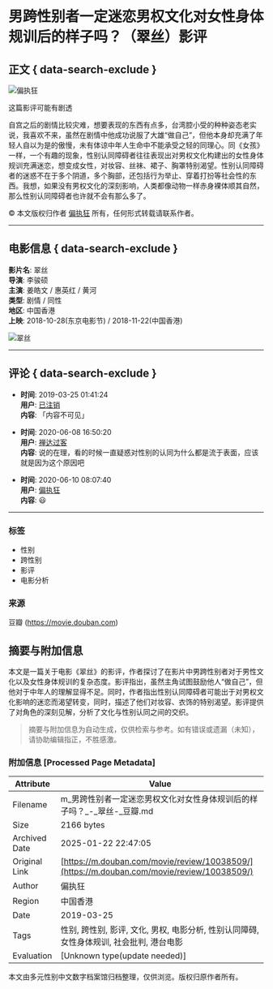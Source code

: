 # 男跨性别者一定迷恋男权文化对女性身体规训后的样子吗？（翠丝）影评

## 正文 { data-search-exclude }


![偏执狂](https://img3.doubanio.com/icon/u77351431-3.jpg)

这篇影评可能有剧透

自宫之后的剧情比较灾难，想要表现的东西有点多，台湾腔小受的种种姿态老实说，我喜欢不来，虽然在剧情中他成功说服了大雄“做自己”，但他本身却充满了年轻人自以为是的傲慢，未有体谅中年人生命中不能承受之轻的同理心。同《女孩》一样，一个有趣的现象，性别认同障碍者往往表现出对男权文化构建出的女性身体规训充满迷恋，想变成女性，对妆容、丝袜、裙子、胸罩特别渴望。性别认同障碍者的迷惑不在于多个阴道，多个胸部，还包括行为举止、穿着打扮等社会性的东西。我想，如果没有男权文化的深刻影响，人类都像动物一样赤身裸体顺其自然，那么性别认同障碍者也许就不会有那么多了。

© 本文版权归作者 [偏执狂](https://www.douban.com/people/77351431/) 所有，任何形式转载请联系作者。

---

## 电影信息 { data-search-exclude }

**影片名**: 翠丝  
**导演**: 李骏硕  
**主演**: 姜皓文 / 惠英红 / 黄河  
**类型**: 剧情 / 同性  
**地区**: 中国香港  
**上映**: 2018-10-28(东京电影节) / 2018-11-22(中国香港)  

![翠丝](https://img9.doubanio.com/view/photo/s_ratio_poster/public/p2540428736.webp)

---

## 评论 { data-search-exclude }

- **时间**: 2019-03-25 01:41:24  
  **用户**: [已注销](https://www.douban.com/people/2354647)  
  **内容**: 「内容不可见」

- **时间**: 2020-06-08 16:50:20  
  **用户**: [禅达过客](https://www.douban.com/people/142688580)  
  **内容**: 说的在理，看的时候一直疑惑对性别的认同为什么都是流于表面，应该就是因为这个原因吧

- **时间**: 2020-06-10 08:07:40  
  **用户**: [偏执狂](https://www.douban.com/people/77351431/)  
  **内容**: 😃

---

### 标签

- 性别
- 跨性别
- 影评
- 电影分析

### 来源

豆瓣 (https://movie.douban.com)
<!-- tcd_original_link https://m.douban.com/movie/review/10038509/ -->


## 摘要与附加信息

<!-- tcd_abstract -->
本文是一篇关于电影《翠丝》的影评，作者探讨了在影片中男跨性别者对于男性文化以及女性身体规训的复杂态度。影评指出，虽然主角试图鼓励他人“做自己”，但他对于中年人的理解显得不足。同时，作者指出性别认同障碍者可能出于对男权文化影响的迷恋而渴望转变，同时，描述了他们对妆容、衣饰的特别渴望。影评提供了对角色的深刻见解，分析了文化与性别认同之间的交织。
<!-- tcd_abstract_end -->

> 摘要与附加信息为自动生成，仅供检索与参考。如有错误或遗漏（未知），请协助编辑指正，不胜感激。

### 附加信息 [Processed Page Metadata]

| Attribute       | Value                                  |
|-----------------|----------------------------------------|
| Filename        | m_男跨性别者一定迷恋男权文化对女性身体规训后的样子吗？_-_翠丝-_豆瓣.md                             |
| Size            | 2166 bytes                           |
| Archived Date   | 2025-01-22 22:47:05                             |
| Original Link   | [https://m.douban.com/movie/review/10038509/](https://m.douban.com/movie/review/10038509/)                       |
| Author          | 偏执狂                               |
| Region          | 中国香港                               |
| Date            | 2019-03-25                                 |
| Tags            | 性别, 跨性别, 影评, 文化, 男权, 电影分析, 性别认同障碍, 女性身体规训, 社会批判, 港台电影                                 |
| Evaluation            | [Unknown type(update needed)]                                 |
<!-- tcd_table_end -->

本文由多元性别中文数字档案馆归档整理，仅供浏览。版权归原作者所有。
